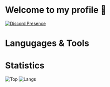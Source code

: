 # Welcome to my profile 👋
[![Discord Presence](https://lanyard.cnrad.dev/api/758717520525000794?bg=121613&showDisplayName=true&hideStatus=true&borderRadius=8px)](https://oneheka.com/)
# Langugages & Tools

# Statistics
![Top](https://github-readme-stats.vercel.app/api?username=oneheka&show_icons=true&theme=merko)
![Langs](https://github-readme-stats.vercel.app/api/top-langs/?username=oneheka&layout=compact&theme=merko)
